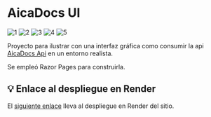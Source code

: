 # AicaDocs UI

![1](https://img.shields.io/badge/.NET-512BD4?style=for-the-badge&logo=dotnet&logoColor=white)
![2](https://img.shields.io/badge/Bootstrap-563D7C?style=for-the-badge&logo=bootstrap&logoColor=white)
![3](https://img.shields.io/badge/jQuery-0769AD?style=for-the-badge&logo=jquery&logoColor=white)
![4](https://img.shields.io/badge/Font_Awesome-339AF0?style=for-the-badge&logo=fontawesome&logoColor=white)
![5](https://img.shields.io/badge/Render-46E3B7?style=for-the-badge&logo=render&logoColor=white)

Proyecto para ilustrar con una interfaz gráfica como consumir la api
[AicaDocs Api](https://github.com/EduardoProfe666/AicaDocsApi) en un entorno realista.

Se empleó Razor Pages para construirla.

## 💡 Enlace al despliegue en Render

El [siguiente enlace](https://aica-docs-ui.onrender.com) lleva al despliegue en Render del sitio.